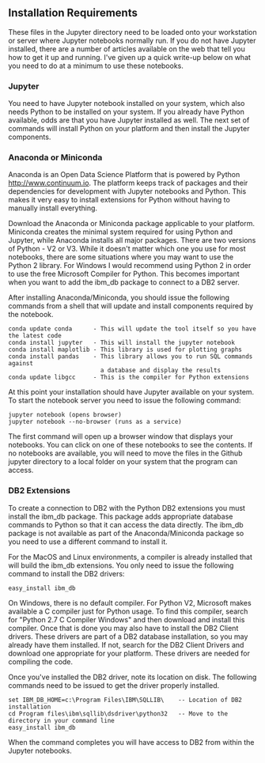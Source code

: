 ## Installation Requirements
These files in the Jupyter directory need to be loaded onto your workstation or server where Jupyter notebooks normally run. If you do not have Jupyter installed, there are a number of articles available on the web that tell you how to get it up and running. I've given up a quick write-up below on what you need to do at a minimum to use these notebooks.

### Jupyter
You need to have Jupyter notebook installed on your system, which also needs Python to be installed on your system. If you already have Python available, odds are that you have Jupyter installed as well. The next set of commands will install Python on your platform and then install the Jupyter components.

### Anaconda or Miniconda
Anaconda is an Open Data Science Platform that is powered by Python http://www.continuum.io. The platform keeps track of packages and their dependencies for development with Jupyter notebooks and Python. This makes it very easy to install extensions for Python without having to manually install everything.

Download the Anaconda or Miniconda package applicable to your platform. Miniconda creates the minimal system required for using Python and Jupyter, while Anaconda installs all major packages. There are two versions of Python - V2 or V3. While it doesn't matter which one you use for most notebooks, there are some situations where you may want to use the Python 2 library. For Windows I would recommend using Python 2 in order to use the free Microsoft Compiler for Python. This becomes important when you want to add the ibm_db package to connect to a DB2 server.

After installing Anaconda/Miniconda, you should issue the following commands from a shell that will update and install components required by the notebook.

```
conda update conda      - This will update the tool itself so you have the latest code
conda install jupyter   - This will install the jupyter notebook
conda install maplotlib - This library is used for plotting graphs
conda install pandas    - This library allows you to run SQL commands against 
                          a database and display the results
conda update libgcc     - This is the compiler for Python extensions
```

At this point your installation should have Jupyter available on your system. To start the notebook server you need to issue the following command:
```
jupyter notebook (opens browser)
jupyter notebook --no-browser (runs as a service)
```
The first command will open up a browser window that displays your notebooks. You can click on one of these notebooks to see the contents. If no notebooks are available, you will need to move the files in the Github jupyter directory to a local folder on your system that the program can access.

### DB2 Extensions

To create a connection to DB2 with the Python DB2 extensions you must install the ibm_db package. This package adds appropriate database commands to Python so that it can access the data directly. The ibm_db package is not available as part of the Anaconda/Miniconda package so you need to use a different command to install it.

For the MacOS and Linux environments, a compiler is already installed that will build the ibm_db extensions. You only need to issue the following command to install the DB2 drivers:
```
easy_install ibm_db
```
On Windows, there is no default compiler. For Python V2, Microsoft makes available a C compiler just for Python usage. To find this compiler, search for "Python 2.7 C Compiler Windows" and then download and install this compiler. Once that is done you may also have to install the DB2 Client drivers. These drivers are part of a DB2 database installation, so you may already have them installed. If not, search for the DB2 Client Drivers and download one appropriate for your platform. These drivers are needed for compiling the code.

Once you've installed the DB2 driver, note its location on disk. The following commands need to be issued to get the driver properly installed.
```
set IBM_DB_HOME=c:\Program Files\IBM\SQLLIB\    -- Location of DB2 installation
cd Program files\ibm\sqllib\dsdriver\python32   -- Move to the directory in your command line
easy_install ibm_db
```
When the command completes you will have access to DB2 from within the Jupyter notebooks.

